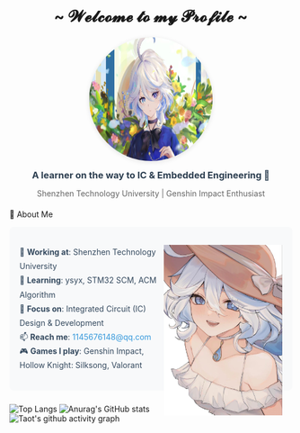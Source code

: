 <h1 align="center">~  𝓦𝓮𝓵𝓬𝓸𝓶𝓮 𝓽𝓸 𝓶𝔂 𝓟𝓻𝓸𝓯𝓲𝓵𝓮  ~</h1>
<div align="center">
<!-- 头像区域：添加圆角和轻微阴影，提升精致感 -->
<img src="./Furina1.jpg" width="220px" height="220px" style="border-radius: 50%; box-shadow: 0 2px 8px rgba(0,0,0,0.1);" alt="Furina1" />
<h3 style="margin: 12px 0; color: #2c3e50;">A learner on the way to IC & Embedded Engineering 🚀</h3>
<p style="color: #666; margin-bottom: 20px;">Shenzhen Technology University | Genshin Impact Enthusiast</p>
</div>

📌 About Me
<div style="background-color: #f8f9fa; border-radius: 8px; padding: 18px; margin-bottom: 24px;">
<ul style="list-style: none; padding: 0; line-height: 1.8; color: #34495e;">
  <img src="./Furina2.jpg" width="45%" align="right" alt="Furina2" />
<li>🔭 <strong>Working at</strong>: Shenzhen Technology University</li>
<li>🌱 <strong>Learning</strong>: ysyx, STM32 SCM, ACM Algorithm</li>
<li>🤔 <strong>Focus on</strong>: Integrated Circuit (IC) Design & Development</li>
<li>📫 <strong>Reach me</strong>: <a href="mailto:1145676148@qq.com" style="color: #3498db; text-decoration: none;">1145676148@qq.com</a></li>
<li>🎮 <strong>Games I play</strong>: Genshin Impact, Hollow Knight: Silksong, Valorant</li>
</ul>
</div>


![Top Langs](https://github-readme-stats.vercel.app/api/top-langs/?username=Furina318&size_weight=0.5&count_weight=0.5&langs_count=8&theme=transparent)
![Anurag's GitHub stats](https://github-readme-stats.vercel.app/api?username=Furina318&show_icons=true&theme=transparent)
![Taot's github activity graph](https://github-readme-activity-graph.vercel.app/graph?username=Furina318&theme=xcode)

